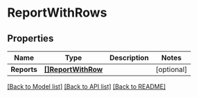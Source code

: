 # ReportWithRows

## Properties

Name | Type | Description | Notes
------------ | ------------- | ------------- | -------------
**Reports** | [**[]ReportWithRow**](ReportWithRow.md) |  | [optional] 

[[Back to Model list]](../README.md#documentation-for-models) [[Back to API list]](../README.md#documentation-for-api-endpoints) [[Back to README]](../README.md)


